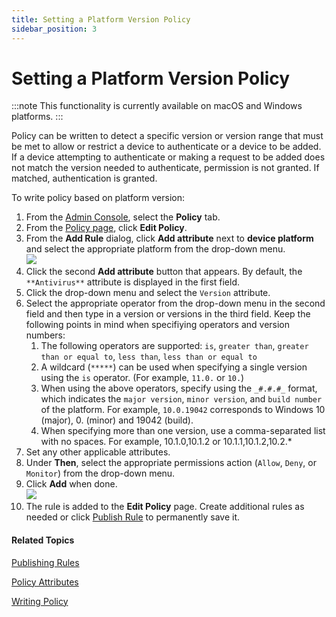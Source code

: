```yaml
---
title: Setting a Platform Version Policy
sidebar_position: 3
---
```


Setting a Platform Version Policy
====================================

:::note
This functionality is currently available on macOS and Windows platforms.
:::

Policy can be written to detect a specific version or version range that must be met to allow or restrict a device to authenticate or a device to be added. If a device attempting to authenticate or making a request to be added does not match the version needed to authenticate, permission is not granted. If matched, authentication is granted.

To write policy based on platform version:

1.  From the [Admin Console](/docs/secure-work/workforce-settings/admin-console/admin-console-login), select the **Policy** tab.
2.  From the [Policy page](/docs/secure-work/workforce-settings/policy/policy-writing/writing-policy#creating-rules), click **Edit Policy**. 
3.  From the **Add Rule** dialog, click **Add attribute** next to **device platform** and select the appropriate platform from the drop-down menu.  
    ![](/images/policy/device_platform_macos.PNG)
4.  Click the second **Add attribute** button that appears. By default, the `**Antivirus**` attribute is displayed in the first field.
5.  Click the drop-down menu and select the `Version` attribute.
6.  Select the appropriate operator from the drop-down menu in the second field and then type in a version or versions in the third field.  Keep the following points in mind when specifiying operators and version numbers:
    1.  The following operators are supported: `is`, `greater than`, `greater than or equal to`, `less than`, `less than or equal to`
    2.  A wildcard (`*****`) can be used when specifying a single version using the `is` operator. (For example, `11.0.` or `10.`)
    3.  When using the above operators, specify using the `_#.#.#_` format, which indicates the `major version`, `minor version`, and `build number` of the platform. For example, `10.0.19042` corresponds to Windows 10 (major), 0. (minor) and 19042 (build).
    4.  When specifying more than one version, use a comma-separated list with no spaces. For example, 10.1.0,10.1.2 or 10.1.1,10.1.2,10.2.\*
7.  Set any other applicable attributes.
8.  Under **Then**, select the appropriate permissions action (`Allow`, `Deny`, or `Monitor`) from the drop-down menu.
9.  Click **Add** when done.  
    ![](/images/policy/platform_version_greater_equal_to_macos.PNG)
10.  The rule is added to the **Edit Policy** page. Create additional rules as needed or click [Publish Rule](/docs/secure-work/workforce-settings/policy/policy-publish-rules/publishing-rules) to permanently save it.

#### Related Topics


[Publishing Rules](/docs/secure-work/workforce-settings/policy/policy-publish-rules/publishing-rules)

[Policy Attributes](/docs/secure-work/workforce-settings/policy/policy-writing/policy-attributes)

[Writing Policy](/docs/secure-work/workforce-settings/policy/policy-writing/writing-policy)
